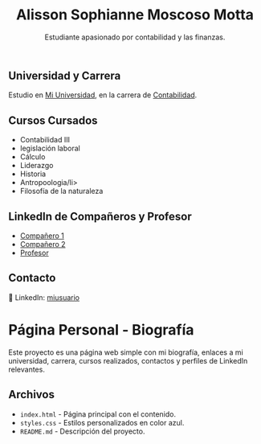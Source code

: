 <!DOCTYPE html>
<html lang="es">
<head>
  <meta charset="UTF-8" />
  <meta name="viewport" content="width=device-width, initial-scale=1.0"/>
  <title>Alisson Sophianne Moscoso Motta</title>
  <link rel="stylesheet" href="styles.css" />
</head>
<body>
  <header>
    <h1>Alisson Sophianne Moscoso Motta</h1>
    <p>Estudiante apasionado por contabilidad y las finanzas.</p>
  </header>

  <section>
    <h2>Universidad y Carrera</h2>
    <p>Estudio en <a href="https://ucsp.edu.pe">Mi Universidad</a>, en la carrera de <a href="https://ucsp.edu.pe/carreras/contabilidad/="_blank">Contabilidad</a>.</p>
  </section>

  <section>
    <h2>Cursos Cursados</h2>
    <ul>
      <li>Contabilidad III</li>
      <li>legislación laboral</li>
      <li>Cálculo</li>
      <li>Liderazgo</li>
      <li>Historia</li>
      <li>Antropoologia/li>
      <li>Filosofía de la naturaleza</li>
    </ul>
  </section>

  <section>
    <h2>LinkedIn de Compañeros y Profesor</h2>
    <ul>
      <li><a href="https://www.linkedin.com/in/adrianan-nicol-cabana-gamarra" target="_blank">Compañero 1</a></li>
      <li><a href="https://www.linkedin.com/in/luz-rosario-sumari-carlosviza" target="_blank">Compañero 2</a></li>
      <li><a href="https://www.linkedin.com/in/ecuadrosv" target="_blank">Profesor</a></li>
    </ul>
  </section>

  <section>
    <h2>Contacto</h2>
    <p>💼 LinkedIn: <a href="https://www.linkedin.com/in/alisson-moscoso-motta" target="_blank">miusuario</a></p>
  </section>
</body>
</html>

# Página Personal - Biografía

Este proyecto es una página web simple con mi biografía, enlaces a mi universidad, carrera, cursos realizados, contactos y perfiles de LinkedIn relevantes.

## Archivos

- `index.html` - Página principal con el contenido.
- `styles.css` - Estilos personalizados en color azul.
- `README.md` - Descripción del proyecto.

